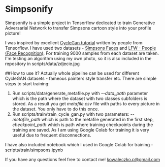 # Simpsonify
Simpsonify is a simple project in Tensorflow dedicated to train Generative Adversarial Network to transfer Simpsons 
cartoon style into your profile picture!  

I was inspired by excellent [CycleGan tutorial](https://www.tensorflow.org/tutorials/generative/cyclegan)
written by people from Tensorflow. I have used two datasets - [Simpsons Faces](https://www.kaggle.com/kostastokis/simpsons-faces)
and [LFW - People (Face Recognition)](https://www.tensorflow.org/tutorials/generative/cyclegan). For training 9000 samples
from each dataset are taken. I'm testing an algorithm using my own photo, so it is also included in the repository in
scripts/data/zdjecie.jpg

##How to use it?
Actually whole pipeline can be used for different CycleGAN datasets - fameous painters style transfer etc. 
There are simple steps to start training:
1. Run scripts/data/generate_metafile.py with *--data_path* parameter which is the path where the dataset with two
classes subfolders is stored. As a result you get *metafile.csv* file with paths to every picture in the dataset. You
only have to do this once.
2. Run scripts/train/train_cycle_gan.py with two parameters: *--metafile_path* which is path to the metafile generated
in the first step, *checkpoint_path* which is path where training checkpoints during the training are saved. As I am
using Google Colab for training it is very useful due to frequent disconnections.

I have also included notebook which I used in Google Colab for training - scripts/train/simpsons.ipynb

If you have any questions feel free to contact me! kowaleczko.p@gmail.com
